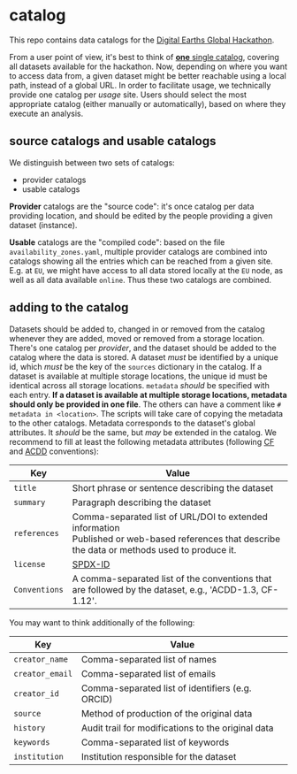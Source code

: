 # catalog

This repo contains data catalogs for the [Digital Earths Global Hackathon](https://digital-earths-global-hackathon.github.io/hk25/).

From a user point of view, it's best to think of [**one** single catalog](https://digital-earths-global-hackathon.github.io/catalog/), covering all datasets available for the hackathon.
Now, depending on where you want to access data from, a given dataset might be better reachable using a local path, instead of a global URL.
In order to facilitate usage, we technically provide one catalog per *usage* site.
Users should select the most appropriate catalog (either manually or automatically), based on where they execute an analysis.

## source catalogs and usable catalogs

We distinguish between two sets of catalogs:

* provider catalogs
* usable catalogs

**Provider** catalogs are the "source code": it's once catalog per data providing location, and should be edited by the people providing a given dataset (instance).

**Usable** catalogs are the "compiled code": based on the file `availability_zones.yaml`, multiple provider catalogs are combined into catalogs showing all the entries which can be reached from a given site. E.g. at `EU`, we might have access to all data stored locally at the `EU` node, as well as all data available `online`. Thus these two catalogs are combined.

## adding to the catalog

Datasets should be added to, changed in or removed from the catalog whenever they are added, moved or removed from a storage location.
There's one catalog per *provider*, and the dataset should be added to the catalog where the data is stored.
A dataset *must* be identified by a unique id, which *must* be the key of the `sources` dictionary in the catalog.
If a dataset is available at multiple storage locations, the unique id must be identical across all storage locations.
`metadata` *should* be specified with each entry.
**If a dataset is available at multiple storage locations, metadata should only be provided in one file**. The others can have a comment like `# metadata in <location>`. The scripts will take care of copying the metadata to the other catalogs.
Metadata corresponds to the dataset's global attributes.
It *should* be the same, but *may* be extended in the catalog.
We recommend to fill at least the following metadata attributes (following [CF](https://cfconventions.org/Data/cf-conventions/cf-conventions-1.12/cf-conventions.html) and [ACDD](https://wiki.esipfed.org/Attribute_Convention_for_Data_Discovery_1-3) conventions):

Key | Value
--- | ---
`title` | Short phrase or sentence describing the dataset
`summary` | Paragraph describing the dataset
`references` | Comma-separated list of URL/DOI to extended information <br/>Published or web-based references that describe the data or methods used to produce it.
`license` | [SPDX-ID](https://spdx.org/licenses/)
`Conventions` | A comma-separated list of the conventions that are followed by the dataset, e.g., 'ACDD-1.3, CF-1.12'.

You may want to think additionally of the following:

Key | Value
--- | ---
`creator_name` | Comma-separated list of names
`creator_email` | Comma-separated list of emails
`creator_id` | Comma-separated list of identifiers (e.g. ORCID)
`source` | Method of production of the original data
`history` | Audit trail for modifications to the original data
`keywords` | Comma-separated list of keywords
`institution` | Institution responsible for the dataset